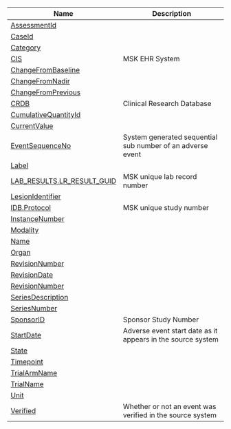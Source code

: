 
| Name                                                     | Description                                                |
| ------------------------------                           | ---------------------------------------------------------  |
|[AssessmentId](#AssessmentId)                             |                                                            |
|[CaseId](#CaseId)                                         |                                                            |
|[Category](#Category)                                     |                                                            |
|[CIS](#CIS)                                               | MSK EHR System                                             |
|[ChangeFromBaseline](#ChangeFromBaseline)                 |                                                            |
|[ChangeFromNadir](#ChangeFromNadir)                       |                                                            |
|[ChangeFromPrevious](#ChangeFromPrevious)                 |                                                            |
|[CRDB](#CRDB)                                             | Clinical Research Database                                 |
|[CumulativeQuantityId](#CumulativeQuantityId)             |                                                            |
|[CurrentValue](#CurrentValue)                             |                                                            |
|[EventSequenceNo](#EventSequenceNo)                       | System generated sequential sub number of an adverse event |
|[Label](#Label)                                           |                                                            |
|[LAB_RESULTS.LR_RESULT_GUID](#LAB_RESULTS.LR_RESULT_GUID) | MSK unique lab record number                               |
|[LesionIdentifier](#LesionIdentifier)                     |                                                            |
|[IDB.Protocol](#IDB.Protocol)                             | MSK unique study number                                    |
|[InstanceNumber](#InstanceNumber)                         |                                                            |
|[Modality](#Modality)                                     |                                                            |
|[Name](#Name)                                             |                                                            |
|[Organ](#Organ)                                           |                                                            |
|[RevisionNumber](#RevisionNumber)                         |                                                            |
|[RevisionDate](#RevisionDate)                             |                                                            |
|[RevisionNumber](#RevisionNumber)                         |                                                            |
|[SeriesDescription](#SeriesDescription)                   |                                                            |
|[SeriesNumber](#SeriesNumber)                             |                                                            |
|[SponsorID](#SponsorID)                                   | Sponsor Study Number                                       |
|[StartDate](#StartDate)                                   | Adverse event start date as it appears in the source system|
|[State](#State)                                           |                                                            |
|[Timepoint](#Timepoint)                                   |                                                            |
|[TrialArmName](#TrialArmName)                             |                                                            |
|[TrialName](#TrialName)                                   |                                                            |
|[Unit](#Unit)                                             |                                                            |
|[Verified](#Verified)                                     | Whether or not an event was verified in the source system  |


